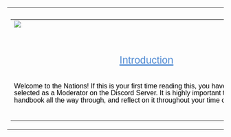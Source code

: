 <html xmlns="http://www.w3.org/1999/xhtml" itemscope="" itemtype="http://schema.org/WebPage"><head>
<meta http-equiv="content-type" content="text/html; charset=UTF-8">
<meta http-equiv="X-UA-Compatible" content="chrome=1">
<script type="text/javascript">/* Copyright 2008 Google. */ (function() { (function(){function e(a){this.t={};this.tick=function(a,c,b){this.t[a]=[void 0!=b?b:(new Date).getTime(),c];if(void 0==b)try{window.console.timeStamp("CSI/"+a)}catch(h){}};this.tick("start",null,a)}var a;if(window.performance)var d=(a=window.performance.timing)&&a.responseStart;var f=0<d?new e(d):new e;window.jstiming={Timer:e,load:f};if(a){var c=a.navigationStart;0<c&&d>=c&&(window.jstiming.srt=d-c)}if(a){var b=window.jstiming.load;0<c&&d>=c&&(b.tick("_wtsrt",void 0,c),b.tick("wtsrt_","_wtsrt",
d),b.tick("tbsd_","wtsrt_"))}try{a=null,window.chrome&&window.chrome.csi&&(a=Math.floor(window.chrome.csi().pageT),b&&0<c&&(b.tick("_tbnd",void 0,window.chrome.csi().startE),b.tick("tbnd_","_tbnd",c))),null==a&&window.gtbExternal&&(a=window.gtbExternal.pageT()),null==a&&window.external&&(a=window.external.pageT,b&&0<c&&(b.tick("_tbnd",void 0,window.external.startE),b.tick("tbnd_","_tbnd",c))),a&&(window.jstiming.pt=a)}catch(g){}})(); })()
</script>
<link rel="shortcut icon" type="image/x-icon" href="//www.google.com/images/icons/product/sites-16.ico">
<link rel="apple-touch-icon" href="https://ssl.gstatic.com/sites/p/40be54/system/app/images/apple-touch-icon.png" type="image/png">
<script type="text/javascript">/* Copyright 2008 Google. */ (function() { function d(a){return document.getElementById(a)}window.byId=d;function g(a){return a.replace(/^\s+|\s+$/g,"")}window.trim=g;var h=[],k=0;window.JOT_addListener=function(a,b,c){var f=new String(k++);a={eventName:a,handler:b,compId:c,key:f};h.push(a);return f};window.JOT_removeListenerByKey=function(a){for(var b=0;b<h.length;b++)if(h[b].key==a){h.splice(b,1);break}};window.JOT_removeAllListenersForName=function(a){for(var b=0;b<h.length;b++)h[b].eventName==a&&h.splice(b,1)};
window.JOT_postEvent=function(a,b,c){var f={eventName:a,eventSrc:b||{},payload:c||{}};if(window.JOT_fullyLoaded)for(b=h.length,c=0;c<b&&c<h.length;c++){var e=h[c];e&&e.eventName==a&&(f.listenerCompId=e.compId||"",(e="function"==typeof e.handler?e.handler:window[e.handler])&&e(f))}else window.JOT_delayedEvents.push({eventName:a,eventSrc:b,payload:c})};window.JOT_delayedEvents=[];window.JOT_fullyLoaded=!1;
window.JOT_formatRelativeToNow=function(a,b){a=((new Date).getTime()-a)/6E4;if(1440<=a||0>a)return null;var c=0;60<=a&&(a/=60,c=2);2<=a&&c++;return b?window.JOT_siteRelTimeStrs[c].replace("__duration__",Math.floor(a)):window.JOT_userRelTimeStrs[c].replace("__duration__",Math.floor(a))}; })()
</script>

<title>TemporaryTest</title>
<meta itemprop="image" content="http://vps169531.vps.ovh.ca/staff-handbook_files/image002.jpg">
<meta property="og:image" content="http://vps169531.vps.ovh.ca/staff-handbook_files/image002.jpg">
<script type="text/javascript">
                window.jstiming.load.tick('cl');
              </script>
</head>
<body xmlns="http://www.google.com/ns/jotspot" id="body" class=" en            ">
<div id="sites-page-toolbar" class="sites-header-divider">
<div xmlns="http://www.w3.org/1999/xhtml" id="sites-status" class="sites-status" style="display:none;"><div id="sites-notice" class="sites-notice" role="status" aria-live="assertive"> </div></div>
</div>
<div id="sites-chrome-everything-scrollbar">
<div id="sites-chrome-everything" class="">
<div id="sites-chrome-page-wrapper" style="direction: ltr">
<div id="sites-chrome-page-wrapper-inside">

</tr>
</td>
</tr>
</tbody></table>
</div>
<div id="sites-chrome-main-wrapper">
<div id="sites-chrome-main-wrapper-inside">
<table id="sites-chrome-main" class="sites-layout-hbox" cellspacing="0" cellpadding="{scmCellpadding}" border="0">
<tbody><tr>

<td id="sites-canvas-wrapper">
<div id="sites-canvas" role="main">
<div id="goog-ws-editor-toolbar-container"> </div>
<div xmlns="http://www.w3.org/1999/xhtml" id="title-crumbs" style="">
</div>
<h3 xmlns="http://www.w3.org/1999/xhtml" id="sites-page-title-header" style="" align="left">

</h3>
<div id="sites-canvas-main" class="sites-canvas-main">
<div id="sites-canvas-main-content">
<table xmlns="http://www.w3.org/1999/xhtml" cellspacing="0" class="sites-layout-name-one-column sites-layout-hbox"><tbody><tr><td class="sites-layout-tile sites-tile-name-content-1"><div dir="ltr"><img src="http://vps169531.vps.ovh.ca/staff-handbook_files/image002.jpg" style="text-align:center;display:block;margin-right:auto;margin-left:auto"><br>
<h1 style="line-height:21.4px;font-family:Arial,sans-serif;color:rgb(84,141,212)"><a name="TOC-Introduction"></a>
<div style="text-align:center"><u style="background-color:transparent;font-weight:normal"><font size="5">Introduction</font><br>
<br>
</u></div>
</h1>
<p style="line-height:16.1333px"><font size="3"><span style="color:rgb(0,0,0);font-family:Calibri,sans-serif">Welcome to the Nations! If this is your first time reading this, you have just been selected as a Moderator on the Discord Server. It is highly important that you read this handbook all the way&nbsp;</span><span style="color:rgb(0,0,0);font-family:Calibri,sans-serif">through, and</span><span style="color:rgb(0,0,0);font-family:Calibri,sans-serif">&nbsp;reflect on it throughout your time on the Nations.</span><br>
</font></p>
<div style="text-align:center"><font size="3"><span style="color:rgb(0,0,0);font-family:Calibri,sans-serif"><br>
</span></font></div>
<span style="color:rgb(0,0,0);font-family:Calibri,sans-serif;font-size:14.6667px">
<div style="text-align:center"><img height="1" src="http://vps169531.vps.ovh.ca/staff-handbook_files/image003.gif" style="font-size:14.6667px;background-color:transparent;text-align:right;text-indent:0px" width="616"></div>
</span>










</div></td></tr></tbody></table>
</div> 
</div> 
<div id="sites-canvas-bottom-panel">
<div xmlns="http://www.w3.org/1999/xhtml" id="COMP_page-subpages"> </div>
<div id="sites-attachments-container">
</div>
</div>
</div> 
</td> 
</tr>
</tbody></table> 
</div> 
</div> 
<div id="sites-chrome-footer-wrapper">
<div id="sites-chrome-footer-wrapper-inside">
<div id="sites-chrome-footer">
</div>
</div>
</div>
</div> 
</div> 
<div id="sites-chrome-adminfooter-container">
<div xmlns="http://www.w3.org/1999/xhtml" class="sites-adminfooter" role="navigation"></div>
</div>
</div> 
</div> 
<div id="sites-chrome-onebar-footer">
</div>
<script xmlns="http://www.w3.org/1999/xhtml" type="text/javascript">
    window.jstiming.load.tick('sjl');
  </script>
<script xmlns="http://www.w3.org/1999/xhtml" src="https://ssl.gstatic.com/sites/p/40be54/system/js/jot_min_view__en.js"></script>
<script xmlns="http://www.w3.org/1999/xhtml" type="text/javascript">
    window.jstiming.load.tick('jl');
  </script>
<script xmlns="http://www.w3.org/1999/xhtml">
      
          sites.core.Analytics.createTracker();
          sites.core.Analytics.trackPageview();
        
    </script>
<script xmlns="http://www.w3.org/1999/xhtml" type="text/javascript">
                    sites.Searchbox.initialize(
                        'sites-searchbox-search-button',
                        {"object":[]}['object'],
                        'search-site',
                        {"label":"Configure search options...","url":"/site/temporarytestkjoioioijoijo/system/app/pages/admin/settings"});
                  </script>
<script xmlns="http://www.w3.org/1999/xhtml" type="text/javascript">
      gsites.HoverPopupMenu.createSiteDropdownMenus('sites-header-nav-dropdown', false);
    </script>
<script xmlns="http://www.w3.org/1999/xhtml" type="text/javascript" defer="true">
            JOT_setupNav("2bd", "Navigation", true);
            JOT_addListener('titleChange', 'JOT_NAVIGATION_titleChange', 'COMP_2bd');
          </script>
<script xmlns="http://www.w3.org/1999/xhtml" type="text/javascript">
  setTimeout(function() {
    var fingerprint = gsites.date.TimeZone.getFingerprint([1109635200000, 1128902400000, 1130657000000, 1143333000000, 1143806400000, 1145000000000, 1146380000000, 1152489600000, 1159800000000, 1159500000000, 1162095000000, 1162075000000, 1162105500000]);
    gsites.Xhr.send('https://sites.google.com/site/temporarytestkjoioioijoijo/_/tz', null, null, 'GET', null, null, { afjstz: fingerprint });
  }, 500);
</script>
<script xmlns="http://www.w3.org/1999/xhtml">
                    window.onload = function() {
                      if (false) {
                        JOT_setMobilePreview();
                      }
                      var loadTimer = window.jstiming.load;
                      loadTimer.tick("ol");
                      loadTimer["name"] = "load," + webspace.page.type + ",user_page";
                      window.jstiming.report(loadTimer, {}, 'https://gg.google.com/csi');
                    }
                  </script>
<script xmlns="http://www.w3.org/1999/xhtml" type="text/javascript">
        JOT_insertAnalyticsCode(false,
            false);
      </script>
<script xmlns="http://www.w3.org/1999/xhtml" type="text/javascript">
    var maestroRunner = new gsites.pages.view.SitesMaestroRunner(
        webspace, "en");
    maestroRunner.initListeners();
    maestroRunner.installEditRender();
  </script>
<script xmlns="http://www.w3.org/1999/xhtml" type="text/javascript" defer="true">
  //<![CDATA[
    // Decorate any fastUI buttons on the page with a class of 'goog-button'.
    if (webspace.user.hasWriteAccess) {
      JOT_decorateButtons();
    }

    // Fires delayed events.
    (function() {
      JOT_fullyLoaded = true;
      var delayedEvents = JOT_delayedEvents;
      for (var x = 0; x < delayedEvents.length; x++) {
        var event = delayedEvents[x];
        JOT_postEvent(event.eventName, event.eventSrc, event.payload);
      }
      JOT_delayedEvents = null;
      JOT_postEvent('pageLoaded');
    })();
  //]]>
</script>
<script xmlns="http://www.w3.org/1999/xhtml" type="text/javascript">
    JOT_postEvent('decorateGvizCharts');
  </script>
<script type="text/javascript">
          JOT_setupPostRenderingManager();
        </script>
<script type="text/javascript">
          JOT_postEvent('renderPlus', null, 'sites-chrome-main');
        </script>
<div id="server-timer-div" style="display:none"> </div>
<script type="text/javascript">
          window.jstiming.load.tick('render');
          JOT_postEvent('usercontentrendered', this);
        </script>


</body></html>
